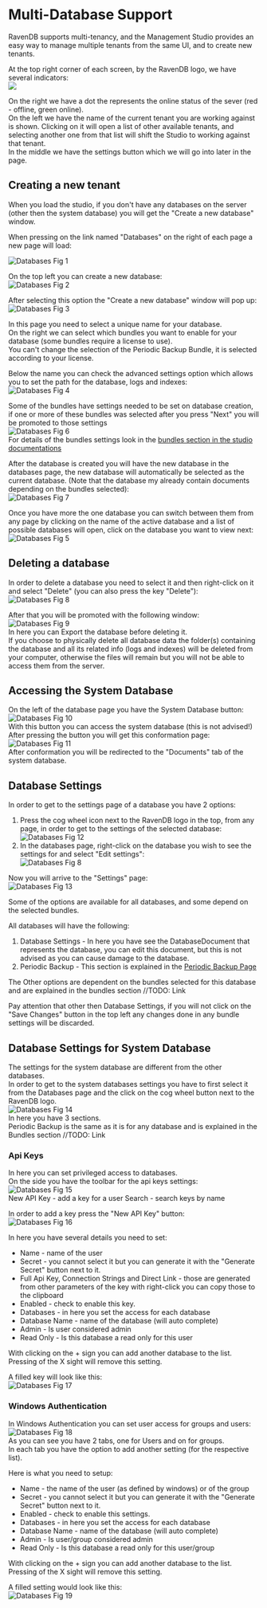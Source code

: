 # Multi-Database Support

RavenDB supports multi-tenancy, and the Management Studio provides an easy way to manage multiple tenants from the same UI, and to create new tenants.

At the top right corner of each screen, by the RavenDB logo, we have several indicators:  
![](Images/studio_base_2.PNG)  

On the right we have a dot the represents the online status of the sever (red - offline, green online).  
On the left we have the name of the current tenant you are working against is shown. Clicking on it will open a list of other available tenants, and selecting another one from that list will shift the Studio to working against that tenant.  
In the middle we have the settings button which we will go into later in the page.

## Creating a new tenant
When you load the studio, if you don't have any databases on the server (other then the system database) you will get the "Create a new database" window.

When pressing on the link named "Databases" on the right of each page a new page will load:

![Databases Fig 1](Images/studio_databases_1.PNG)

On the top left you can create a new database:  
![Databases Fig 2](Images/studio_databases_2.PNG)

After selecting this option the "Create a new database" window will pop up:  
![Databases Fig 3](Images/studio_databases_3.PNG)

In this page you need to select a unique name for your database.  
On the right we can select which bundles you want to enable for your database (some bundles require a license to use).  
You can't change the selection of the Periodic Backup Bundle, it is selected according to your license.

Below the name you can check the advanced settings option which allows you to set the path for the database, logs and indexes:  
![Databases Fig 4](Images/studio_databases_4.PNG)  

Some of the bundles have settings needed to be set on database creation, if one or more of these bundles was selected after you press "Next" you will be promoted to those settings  
![Databases Fig 6](Images/studio_databases_6.PNG)  
For details of the bundles settings look in the [bundles section in the studio documentations](bundles)

After the database is created you will have the new database in the databases page, the new database will automatically be selected as the current database. (Note that the database my already contain documents depending on the bundles selected):  
![Databases Fig 7](Images/studio_databases_7.PNG)  

Once you have more the one database you can switch between them from any page by clicking on the name of the active database and a list of possible databases will open, click on the database you want to view next:  
![Databases Fig 5](Images/studio_databases_5.PNG)  

## Deleting a database
In order to delete a database you need to select it and then right-click on it and select "Delete" (you can also press the key "Delete"):  
![Databases Fig 8](Images/studio_databases_8.PNG)  

After that you will be promoted with the following window:  
![Databases Fig 9](Images/studio_databases_9.PNG)  
In here you can Export the database before deleting it.  
If you choose to physically delete all database data the folder(s) containing the database and all its related info (logs and indexes) will be deleted from your computer, otherwise the files will remain but you will not be able to access them from the server.

## Accessing the System Database
On the left of the database page you have the System Database button:  
![Databases Fig 10](Images/studio_databases_10.PNG)  
With this button you can access the system database (this is not advised!)  
After pressing the button you will get this conformation page:  
![Databases Fig 11](Images/studio_databases_11.PNG)  
After conformation you will be redirected to the "Documents" tab of the system database.  

## Database Settings
In order to get to the settings page of a database you have 2 options:  
1) Press the cog wheel icon next to the RavenDB logo in the top, from any page, in order to get to the settings of the selected database:  
![Databases Fig 12](Images/studio_databases_12.PNG)  
2) In the databases page, right-click on the database you wish to see the settings for and select "Edit settings":  
![Databases Fig 8](Images/studio_databases_8.PNG)  

Now you will arrive to the "Settings" page:  
![Databases Fig 13](Images/studio_databases_13.PNG) 

Some of the options are available for all databases, and some depend on the selected bundles.  

All databases will have the following:
1) Database Settings - In here you have see the DatabaseDocument that represents the database, you can edit this document, but this is not advised as you can cause damage to the database.
2) Periodic Backup - This section is explained in the [Periodic Backup Page](bundles/periodicbackup)

The Other options are dependent on the bundles selected for this database and are explained in the bundles section //TODO: Link

Pay attention that other then Database Settings, if you will not click on the "Save Changes" button in the top left any changes done in any bundle settings will be discarded.

## Database Settings for System Database  
The settings for the system database are different from the other databases.  
In order to get to the system databases settings you have to first select it from the Databases page and the click on the cog wheel button next to the RavenDB logo.  
![Databases Fig 14](Images/studio_databases_14.PNG)  
In here you have 3 sections.  
Periodic Backup is the same as it is for any database and is explained in the Bundles section //TODO: Link  

### Api Keys
In here you can set privileged access to databases.  
On the side you have the toolbar for the api keys settings:  
![Databases Fig 15](Images/studio_databases_15.PNG)  
New API Key - add a key for a user
Search - search keys by name

In order to add a key press the "New API Key" button:  
![Databases Fig 16](Images/studio_databases_16.PNG)  

In here you have several details you need to set:  

- Name - name of the user
- Secret - you cannot select it but you can generate it with the "Generate Secret" button next to it.
- Full Api Key, Connection Strings and Direct Link - those are generated from other parameters of the key with right-click you can copy those to the clipboard
- Enabled - check to enable this key.
- Databases - in here you set the access for each database
 - Database Name - name of the database (will auto complete)
 - Admin - Is user considered admin
 - Read Only - Is this database a read only for this user

With clicking on the + sign you can add another database to the list.  
Pressing of the X sight will remove this setting.  

A filled key will look like this:  
![Databases Fig 17](Images/studio_databases_17.PNG)  

### Windows Authentication
In Windows Authentication you can set user access for groups and users:  
![Databases Fig 18](Images/studio_databases_18.PNG)  
As you can see you have 2 tabs, one for Users and on for groups.  
In each tab you have the option to add another setting (for the respective list).  

Here is what you need to setup:  

- Name - the name of the user (as defined by windows) or of the group
- Secret - you cannot select it but you can generate it with the "Generate Secret" button next to it.
- Enabled - check to enable this settings.
- Databases - in here you set the access for each database
 - Database Name - name of the database (will auto complete)
 - Admin - Is user/group considered admin
 - Read Only - Is this database a read only for this user/group

With clicking on the + sign you can add another database to the list.  
Pressing of the X sight will remove this setting.  

A filled setting would look like this:  
![Databases Fig 19](Images/studio_databases_19.PNG)  
